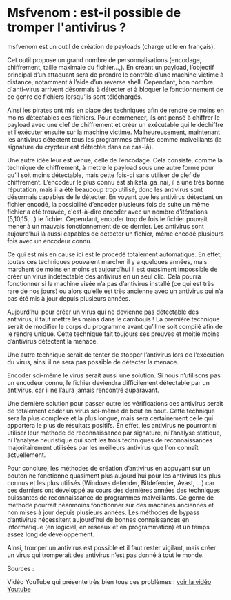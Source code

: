 # Msfvenom : est-il possible de tromper l'antivirus ?

msfvenom est un outil de création de payloads (charge utile en français).

Cet outil propose un grand nombre de personnalisations (encodage, chiffrement, taille maximale du fichier…,).
En créant un payload, l’objectif principal d’un attaquant sera de prendre le contrôle d’une machine victime à
distance, notamment à l’aide d’un reverse shell.
Cependant, bon nombre d'anti-virus arrivent désormais à détecter et à bloquer le fonctionnement de ce genre de
fichiers lorsqu’ils sont téléchargés.


Ainsi les pirates ont mis en place des techniques afin de rendre de moins en moins détectables ces fichiers.
Pour commencer, ils ont pensé à chiffrer le payload avec une clef de chiffrement
et créer un exécutable qui le déchiffre et l'exécuter ensuite sur la machine victime. Malheureusement, maintenant
les antivirus détectent tous les programmes chiffrés comme malveillants
(la signature du crypteur est détectée dans ce cas-là).


Une autre idée leur est venue, celle de l’encodage. Cela consiste, comme la technique de chiffrement, à mettre
le payload sous une autre forme pour qu’il soit moins détectable, mais
cette fois-ci sans utiliser de clef de chiffrement. L’encodeur le plus connu est shikata_ga_nai, il a une très
bonne réputation, mais il a été beaucoup trop utilisé, donc les antivirus
sont désormais capables de le détecter. En voyant que les antivirus détectent un fichier encodé, la possibilité
d’encoder plusieurs fois de suite un même fichier a été trouvée, c'est-à-dire
encoder avec un nombre d’itérations (5,10,15,...) le fichier. Cependant, encoder trop de fois le fichier pouvait
mener à un mauvais fonctionnement de ce dernier. Les antivirus sont aujourd’hui
là aussi capables de détecter un fichier, même encodé plusieurs fois avec un encodeur connu.


Ce qui est mis en cause ici est le procédé totalement automatique. En effet, toutes ces techniques pouvaient
marcher il y a quelques années, mais marchent de moins en moins et aujourd’hui il
est quasiment impossible de créer un virus indétectable des antivirus en un seul clic. Cela pourra fonctionner
si la machine visée n’a pas d’antivirus installé (ce qui est très rare de nos
jours) ou alors qu’elle est très ancienne avec un antivirus qui n’a pas été mis à jour depuis plusieurs années.


Aujourd’hui pour créer un virus qui ne devienne pas détectable des antivirus, il faut mettre les mains dans le
cambouis ! La première technique serait de modifier le corps du programme avant
qu’il ne soit compilé afin de le rendre unique. Cette technique fait toujours ses preuves et moitié moins
d’antivirus détectent la menace.

Une autre technique serait de tenter de stopper l’antivirus lors de l’exécution du virus, ainsi il ne sera pas
possible de détecter la menace.


Encoder soi-même le virus serait aussi une solution. Si nous n’utilisons pas un encodeur connu, le fichier deviendra
difficilement détectable par un antivirus, car il ne l’aura jamais rencontré
auparavant.


Une dernière solution pour passer outre les vérifications des antivirus serait de totalement coder un virus
soi-même de bout en bout. Cette technique sera la plus complexe et la plus longue,
mais sera certainement celle qui apportera le plus de résultats positifs. En effet, les antivirus ne pourront ni
utiliser leur méthode de reconnaissance par signature, ni l’analyse statique,
ni l’analyse heuristique qui sont les trois techniques de reconnaissances majoritairement utilisées par les
meilleurs antivirus que l'on connaît actuellement.


Pour conclure, les méthodes de création d’antivirus en appuyant sur un bouton ne fonctionne quasiment plus
aujourd’hui pour les antivirus les plus connus et les plus utilisés
(Windows defender, Bitdefender, Avast, ...) car ces derniers ont développé au cours des dernières années des
techniques puissantes de reconnaissance de programmes malveillants. Ce genre
de méthode pourrait néanmoins fonctionner sur des machines anciennes et non mises à jour depuis plusieurs
années. Les méthodes de bypass d’antivirus nécessitent aujourd’hui de bonnes
connaissances en informatique (en logiciel, en réseaux et en programmation) et un temps assez long de
développement.


Ainsi, tromper un antivirus est possible et il faut rester vigilant, mais créer un virus qui tromperait des
antivirus n’est pas donné à tout le monde.


Sources :

Vidéo YouTube qui présente très bien tous ces problèmes : [voir la vidéo Youtube](https://www.youtube.com/watch?v=2H_1ZkZ83gI&t=131s)
